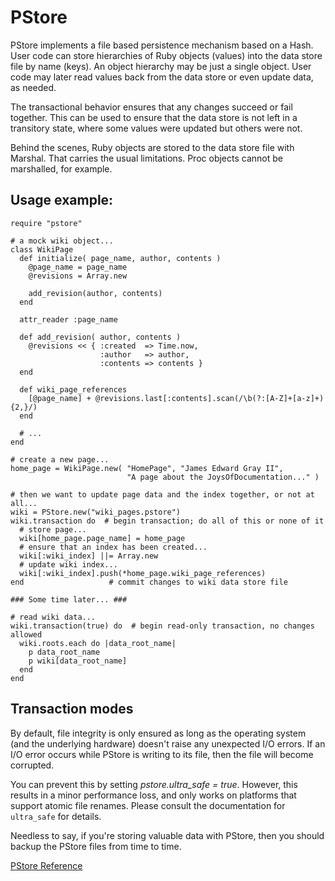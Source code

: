 # PStore

PStore implements a file based persistence mechanism based on a Hash.  User
code can store hierarchies of Ruby objects (values) into the data store file
by name (keys).  An object hierarchy may be just a single object.  User code
may later read values back from the data store or even update data, as needed.

The transactional behavior ensures that any changes succeed or fail together.
This can be used to ensure that the data store is not left in a transitory
state, where some values were updated but others were not.

Behind the scenes, Ruby objects are stored to the data store file with
Marshal.  That carries the usual limitations.  Proc objects cannot be
marshalled, for example.

## Usage example:

    require "pstore"

    # a mock wiki object...
    class WikiPage
      def initialize( page_name, author, contents )
        @page_name = page_name
        @revisions = Array.new

        add_revision(author, contents)
      end

      attr_reader :page_name

      def add_revision( author, contents )
        @revisions << { :created  => Time.now,
                        :author   => author,
                        :contents => contents }
      end

      def wiki_page_references
        [@page_name] + @revisions.last[:contents].scan(/\b(?:[A-Z]+[a-z]+){2,}/)
      end

      # ...
    end

    # create a new page...
    home_page = WikiPage.new( "HomePage", "James Edward Gray II",
                              "A page about the JoysOfDocumentation..." )

    # then we want to update page data and the index together, or not at all...
    wiki = PStore.new("wiki_pages.pstore")
    wiki.transaction do  # begin transaction; do all of this or none of it
      # store page...
      wiki[home_page.page_name] = home_page
      # ensure that an index has been created...
      wiki[:wiki_index] ||= Array.new
      # update wiki index...
      wiki[:wiki_index].push(*home_page.wiki_page_references)
    end                   # commit changes to wiki data store file

    ### Some time later... ###

    # read wiki data...
    wiki.transaction(true) do  # begin read-only transaction, no changes allowed
      wiki.roots.each do |data_root_name|
        p data_root_name
        p wiki[data_root_name]
      end
    end

## Transaction modes

By default, file integrity is only ensured as long as the operating system
(and the underlying hardware) doesn't raise any unexpected I/O errors. If an
I/O error occurs while PStore is writing to its file, then the file will
become corrupted.

You can prevent this by setting *pstore.ultra_safe = true*. However, this
results in a minor performance loss, and only works on platforms that support
atomic file renames. Please consult the documentation for `ultra_safe` for
details.

Needless to say, if you're storing valuable data with PStore, then you should
backup the PStore files from time to time.

[PStore Reference](https://ruby-doc.org/stdlib-2.7.0/libdoc/pstore/rdoc/PStore.html)